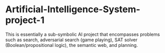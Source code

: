# Artificial-Intelligence-System-project-1

This is essentially a sub-symbolic AI project that encompasses problems such as search, adversarial search (game playing), SAT solver (Boolean/propositional logic), the semantic web, and planning.
